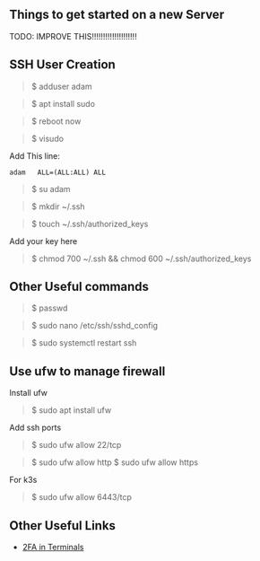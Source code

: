 ## Things to get started on a new Server

TODO: IMPROVE THIS!!!!!!!!!!!!!!!!!!!!

## SSH User Creation

> \$ adduser adam

> \$ apt install sudo

> \$ reboot now

> \$ visudo

Add This line:

`adam   ALL=(ALL:ALL) ALL`

> \$ su adam

> \$ mkdir ~/.ssh

> \$ touch ~/.ssh/authorized_keys

Add your key here

> \$ chmod 700 ~/.ssh && chmod 600 ~/.ssh/authorized_keys


## Other Useful commands

> \$ passwd

> \$ sudo nano /etc/ssh/sshd_config

> \$ sudo systemctl restart ssh


## Use ufw to manage firewall

Install ufw

> \$ sudo apt install ufw

Add ssh ports
> \$ sudo ufw allow 22/tcp

> \$ sudo ufw allow http
> \$ sudo ufw allow https

For k3s
> \$ sudo ufw allow 6443/tcp


## Other Useful Links

   - [2FA in Terminals](https://www.digitalocean.com/community/tutorials/how-to-set-up-multi-factor-authentication-for-ssh-on-ubuntu-16-04)




